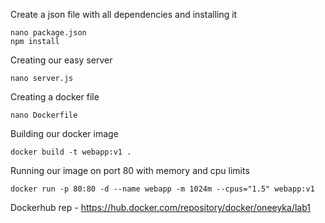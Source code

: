 Create a json file with all dependencies and installing it
```
nano package.json
npm install
```
Creating our easy server
```
nano server.js
```
Creating a docker file
```
nano Dockerfile
```
Building our docker image
```
docker build -t webapp:v1 .
```
Running our image on port 80 with memory and cpu limits
```
docker run -p 80:80 -d --name webapp -m 1024m --cpus="1.5" webapp:v1
```

Dockerhub rep - https://hub.docker.com/repository/docker/oneeyka/lab1

